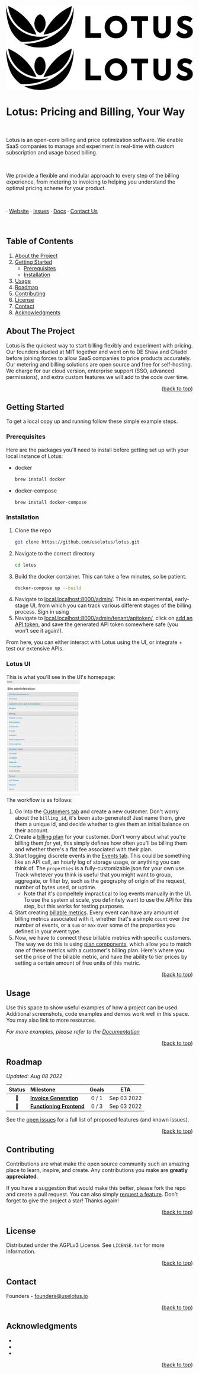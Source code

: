 <!-- Improved compatibility of back to top link: See: https://github.com/othneildrew/Best-README-Template/pull/73 -->
<a name="readme-top"></a>
<!--



<!-- PROJECT SHIELDS -->
<!--
*** I'm using markdown "reference style" links for readability.
*** Reference links are enclosed in brackets [ ] instead of parentheses ( ).
*** See the bottom of this document for the declaration of the reference variables
*** for contributors-url, forks-url, etc. This is an optional, concise syntax you may use.
*** https://www.markdownguide.org/basic-syntax/#reference-style-links
-->
<!-- [![Contributors][contributors-shield]][contributors-url]
[![Forks][forks-shield]][forks-url]
[![Stargazers][stars-shield]][stars-url]
[![Issues][issues-shield]][issues-url]
[![MIT License][license-shield]][license-url]
[![LinkedIn][linkedin-shield]][linkedin-url] -->



<!-- PROJECT LOGO -->
![Lotus Logo](./design_resources/Lotus-Horizontal-Logo-RGB-Black-Medium.jpg#gh-dark-mode-only)
![Lotus Logo](./design_resources/Lotus-Horizontal-Logo-RGB-Black-Medium.svg#gh-light-mode-only)

# Lotus: Pricing and Billing, Your Way

<br/>

Lotus is an open-core billing and price optimization software. We enable SaaS companies to manage and experiment in real-time with custom subscription and usage based billing. 

<br/>

We provide a flexible and modular approach to every step of the billing experience, from metering to invoicing to helping you understand the optimal pricing scheme for your product.

<br/>

· [Website]("https://www.uselotus.io/) · [Issues](https://github.com/uselotus/lotus/issues) · [Docs](https://docs.uselotus.io/docs/lotus-docs) · [Contact Us](founders@uselotus.io) 

<br/>

## Table of Contents
1. [About the Project](#about-the-project)
2. [Getting Started](#getting-started)
    * [Prerequisites](#prerequisites)
    * [Installation](#installation)
3. [Usage](#usage)
4. [Roadmap](#roadmap)
5. [Contributing](#contributing)
6. [License](#license)
7. [Contact](#contact)
7. [Acknowledgments](#acknowledgements)


<!-- ABOUT THE PROJECT -->
## About The Project

Lotus is the quickest way to start billing flexibly and experiment with pricing. Our founders studied at MIT together and went on to DE Shaw and Citadel before joining forces to allow SaaS companies to price products accurately. Our metering and billing solutions are open source and free for self-hosting. We charge for our cloud version, enterprise support (SSO, advanced permissions), and extra custom features we will add to the code over time. 

<p align="right">(<a href="#lotus-pricing-and-billing-your-way">back to top</a>)</p>

<!-- GETTING STARTED -->
## Getting Started

To get a local copy up and running follow these simple example steps.

### Prerequisites

Here are the packages you'll need to install before getting set up with your local instance of Lotus:
* docker
  ```sh
  brew install docker
  ```
* docker-compose
  ```sh
  brew install docker-compose
  ```

### Installation

1. Clone the repo
   ```sh
   git clone https://github.com/uselotus/lotus.git
   ```
2. Navigate to the correct directory
   ```sh
   cd lotus
   ```
3. Build the docker container. This can take a few minutes, so be patient. 
   ```sh
   docker-compose up --build
   ```
4. Navigate to [local.localhost:8000/admin/](http://local.localhost:8000/admin/). This is an experimental, early-stage UI, from which you can track various different stages of the billing process. Sign in using
5. Navigate to [local.localhost:8000/admin/tenant/apitoken/](http://local.localhost:8000/admin/tenant/apitoken/), click on [add an API token](http://local.localhost:8000/admin/tenant/apitoken/add/), and save the generated API token somewhere safe (you won't see it again!).

From here, you can either interact with Lotus using the UI, or integrate + test our extensive APIs. 

### Lotus UI
This is what you'll see in the UI's homepage: 
<br/>
<img src="./design_resources/lotus_ui_home.png" alt="drawing" width="200"/>
<br/>
The workflow is as follows:
1. Go into the [Customers tab](http://local.localhost:8000/admin/billing/customer/) and create a new customer. Don't worry about the `billing_id`, it's been auto-generated! Just name them, give them a unique id, and decide whether to give them an initial balance on their account.
2. Create a [billing plan](http://local.localhost:8000/admin/billing/billingplan/add/) for your customer. Don't worry about what you're billing them _for_ yet, this simply defines how often you'll be billing them and whether there's a flat fee associated with their plan.
3. Start logging discrete events in the [Events tab](http://local.localhost:8000/admin/billing/event/). This could be something like an API call, an hourly log of storage usage, or anything you can think of. The `properties` is a fully-customizable json for your own use. Track whetever you think is useful that you might want to group, aggregate, or filter by, such as the geography of origin of the request, number of bytes used, or uptime. 
    * Note that it's compeltely impractical to log events manually in the UI. To use the system at scale, you definitely want to use the API for this step, but this works for testing purposes.
4. Start creating [billable metrics](http://local.localhost:8000/admin/billing/billablemetric/). Every event can have any amount of billing metrics associated with it, whether that's a simple `count` over the number of events, or a `sum` or `max` over some of the properties you defined in your event type. 
5. Now, we have to connect these billable metrics with specific customers. The way we do this is using [plan components](http://local.localhost:8000/admin/billing/plancomponent/), which allow you to match one of these metrics with a customer's billing plan. Here's where you set the price of the billable metric, and have the ability to tier prices by setting a certain amount of free units of this metric. 





<p align="right">(<a href="#lotus-pricing-and-billing-your-way">back to top</a>)</p>



<!-- USAGE EXAMPLES -->
## Usage

Use this space to show useful examples of how a project can be used. Additional screenshots, code examples and demos work well in this space. You may also link to more resources.

_For more examples, please refer to the [Documentation](https://uselotus.stoplight.io/)_

<p align="right">(<a href="#lotus-pricing-and-billing-your-way">back to top</a>)</p>



<!-- ROADMAP -->
## Roadmap
*Updated: Aug 08 2022*

| Status | Milestone | Goals | ETA |
| :---: | :--- | :---: | :---: |
| 🚀 | **[Invoice Generation]()** | 0 / 1 | Sep 03 2022 |
| 🚀 | **[Functioning Frontend]()** | 0 / 3 | Sep 03 2022 |

See the [open issues](https://github.com/uselotus/lotus/issues) for a full list of proposed features (and known issues).

<p align="right">(<a href="#lotus-pricing-and-billing-your-way">back to top</a>)</p>



<!-- CONTRIBUTING -->
## Contributing

Contributions are what make the open source community such an amazing place to learn, inspire, and create. Any contributions you make are **greatly appreciated**.

If you have a suggestion that would make this better, please fork the repo and create a pull request. You can also simply [request a feature]().
Don't forget to give the project a star! Thanks again!

<p align="right">(<a href="#lotus-pricing-and-billing-your-way">back to top</a>)</p>



<!-- LICENSE -->
## License

Distributed under the AGPLv3 License. See `LICENSE.txt` for more information.

<p align="right">(<a href="#lotus-pricing-and-billing-your-way">back to top</a>)</p>



<!-- CONTACT -->
## Contact

Founders - founders@uselotus.io

<p align="right">(<a href="#lotus-pricing-and-billing-your-way">back to top</a>)</p>



<!-- ACKNOWLEDGMENTS -->
## Acknowledgments

* []()
* []()
* []()

<p align="right">(<a href="#lotus-pricing-and-billing-your-way">back to top</a>)</p>



<!-- MARKDOWN LINKS & IMAGES -->
<!-- https://www.markdownguide.org/basic-syntax/#reference-style-links -->
[contributors-shield]: https://img.shields.io/github/contributors/uselotus/lotus.svg?style=for-the-badge
[contributors-url]: [https://github.com/uselotus/lotus/graphs/contributors]
[forks-shield]: https://img.shields.io/github/forks/github_username/repo_name.svg?style=for-the-badge
[forks-url]: https://github.com/uselotus/lotus/network/members
[stars-shield]: https://img.shields.io/github/stars/uselotus/lotus.svg?style=for-the-badge
[stars-url]: https://github.com/uselotus/lotus/stargazers
[issues-shield]: https://img.shields.io/github/issues/github_username/repo_name.svg?style=for-the-badge
[issues-url]: https://github.com/github_username/repo_name/issues
[license-shield]: https://img.shields.io/github/license/github_username/repo_name.svg?style=for-the-badge
[license-url]: https://github.com/github_username/repo_name/blob/master/LICENSE.txt
[linkedin-shield]: https://img.shields.io/badge/-LinkedIn-black.svg?style=for-the-badge&logo=linkedin&colorB=555
[linkedin-url]: https://linkedin.com/in/uselotusio
[product-screenshot]: images/screenshot.png
[Next.js]: https://img.shields.io/badge/next.js-000000?style=for-the-badge&logo=nextdotjs&logoColor=white
[Next-url]: https://nextjs.org/
[React.js]: https://img.shields.io/badge/React-20232A?style=for-the-badge&logo=react&logoColor=61DAFB
[React-url]: https://reactjs.org/
[Vue.js]: https://img.shields.io/badge/Vue.js-35495E?style=for-the-badge&logo=vuedotjs&logoColor=4FC08D
[Vue-url]: https://vuejs.org/
[Angular.io]: https://img.shields.io/badge/Angular-DD0031?style=for-the-badge&logo=angular&logoColor=white
[Angular-url]: https://angular.io/
[Svelte.dev]: https://img.shields.io/badge/Svelte-4A4A55?style=for-the-badge&logo=svelte&logoColor=FF3E00
[Svelte-url]: https://svelte.dev/
[Laravel.com]: https://img.shields.io/badge/Laravel-FF2D20?style=for-the-badge&logo=laravel&logoColor=white
[Laravel-url]: https://laravel.com
[Bootstrap.com]: https://img.shields.io/badge/Bootstrap-563D7C?style=for-the-badge&logo=bootstrap&logoColor=white
[Bootstrap-url]: https://getbootstrap.com
[JQuery.com]: https://img.shields.io/badge/jQuery-0769AD?style=for-the-badge&logo=jquery&logoColor=white
[JQuery-url]: https://jquery.com 
